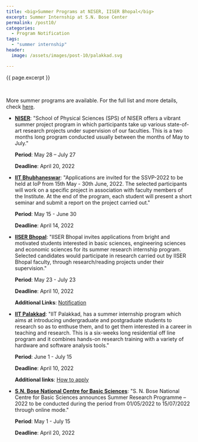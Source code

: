 ```yaml
---
title: <big>Summer Programs at NISER, IISER Bhopal</big>
excerpt: Summer Internship at S.N. Bose Center
permalink: /post10/
categories:
  - Program Notification
tags:
  - "summer internship"
header:
  image: /assets/images/post-10/palakkad.svg

---
```


<span class="excerpt">{{ page.excerpt }}</span>

<br>

More summer programs are available. For the full list and more details, check [here](/summer/). 

- [**NISER**](https://www.niser.ac.in/sps/scholarship/summer-project-programme-2022): "School of Physical Sciences (SPS) of NISER offers a vibrant summer project program in which participants take up various state-of-art research projects under supervision of our faculties. This is a two months long program conducted usually between the months of May to July."

	**Period**: May 28 – July 27

	**Deadline**: April 20, 2022

- [**IIT Bhubhaneswar**](https://www.iopb.res.in/job/2022/SSVP-2022.pdf): "Applications are invited for the SSVP-2022 to be held at IoP from 15th May - 30th June, 2022. The selected participants will work on a specific project in association with faculty members of the Institute. At the end of the program, each student will present a short seminar and submit a report on the project carried out."

	**Period**: May 15 - June 30

	**Deadline**: April 14, 2022

- [**IISER Bhopal**](https://www.iiserb.ac.in/doaa/internship): "IISER Bhopal invites applications from bright and motivated students interested in basic sciences, engineering sciences and economic sciences for its summer research internship program. Selected candidates would participate in research carried out by IISER Bhopal faculty, through research/reading projects under their supervision."

	**Period**: May 23 - July 23

	**Deadline**: April 10, 2022

	**Additional Links**: [Notification](https://www.iiserb.ac.in/assets/all_upload/doaa/IISER_Bhopal_Summer_Internship_2022.pdf)

- [**IIT Palakkad**](https://sun.iitpkd.ac.in/): "IIT Palakkad, has a summer internship program which aims at introducing undergraduate and postgraduate students to research so as to enthuse them, and to get them interested in a career in teaching and research. This is a  six-weeks long residential off line program and it combines hands-on research training with a variety of hardware and software analysis tools."

	**Period**: June 1 - July 15

	**Deadline**: April 10, 2022

	**Additional links**: [How to apply](https://sun.iitpkd.ac.in/how-to-apply)


- [**S.N. Bose National Centre for Basic Sciences**](https://www.bose.res.in/linked-objects/linkageprogs/VASP/SRP-2022_Advertisement_WEB.pdf): "S. N. Bose National Centre for Basic Sciences announces Summer Research Programme – 2022 to be conducted during the period from 01/05/2022 to 15/07/2022 through online mode."

	**Period**: May 1 - July 15

	**Deadline**: April 20, 2022

